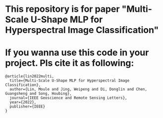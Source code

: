 # This repository is for paper "Multi-Scale U-Shape MLP for Hyperspectral Image Classification"
# If you wanna use this code in your project. Pls cite it as following:
```
@article{lin2022multi,
  title={Multi-Scale U-Shape MLP for Hyperspectral Image Classification},
  author={Lin, Moule and Jing, Weipeng and Di, Donglin and Chen, Guangsheng and Song, Houbing},
  journal={IEEE Geoscience and Remote Sensing Letters},
  year={2022},
  publisher={IEEE}
}
```